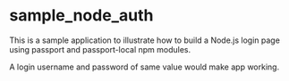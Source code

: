 # sample_node_auth

This is a sample application to illustrate how to build a Node.js login page
using passport and passport-local npm modules.

A login username and password of same value would make app working.
